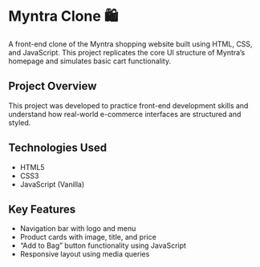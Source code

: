 # Myntra Clone 🛍

A front-end clone of the Myntra shopping website built using HTML, CSS, and JavaScript. This project replicates the core UI structure of Myntra’s homepage and simulates basic cart functionality.

##  Project Overview
This project was developed to practice front-end development skills and understand how real-world e-commerce interfaces are structured and styled.

##  Technologies Used
- HTML5
- CSS3
- JavaScript (Vanilla)

##  Key Features
- Navigation bar with logo and menu
- Product cards with image, title, and price
- “Add to Bag” button functionality using JavaScript
- Responsive layout using media queries

